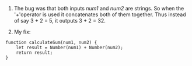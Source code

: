 1. The bug was that both inputs *num1* and *num2* are strings. So when the '+'operator is used it concatenates both of them together. Thus instead of say 3 + 2 = 5, it outputs 3 + 2 = 32.

2. My fix:

```
function calculateSum(num1, num2) {
    let result = Number(num1) + Number(num2);
    return result;
}
```